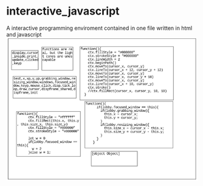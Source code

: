 # interactive_javascript
A interactive programming enviroment contained in one file written in html and javascript
![unable to show screenshot](https://github.com/okb64/interactive_javascript/blob/main/image.png?raw=true)

